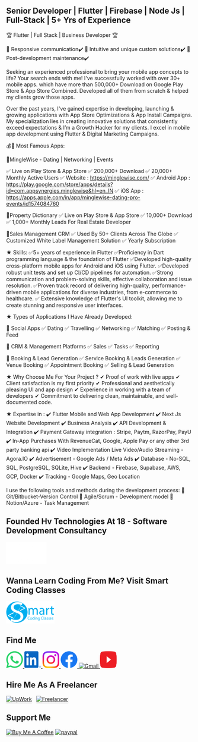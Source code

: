 ## Senior Developer | Flutter | Firebase | Node Js | Full-Stack | 5+ Yrs of Experience

🏆 Flutter | Full Stack | Business Developer 🏆

🌟 Responsive communication✔️
🌟 Intuitive and unique custom solutions✔️
🌟 Post-development maintenance✔️

Seeking an experienced professional to bring your mobile app concepts to life? Your search ends with me! I've successfully worked with over 30+ mobile apps. which have more than 500,000+ Download on Google Play Store & App Store Combined. Developed all of them from scratch & helped my clients grow those apps.

Over the past years, I've gained expertise in developing, launching & growing applications with App Store Optimizations & App Install Campaigns. My specialization lies in creating innovative solutions that consistently exceed expectations & I’m a Growth Hacker for my clients. I excel in mobile app development using Flutter & Digital Marketing Campaigns.

💰🚀 Most Famous Apps:

🌟MingleWise - Dating | Networking | Events

✅ Live on Play Store & App Store
✅ 200,000+ Download
✅ 20,000+ Monthly Active Users
✅ Website : https://minglewise.com/
✅ Android App : https://play.google.com/store/apps/details?id=com.appsynergies.minglewise&hl=en_IN
✅ iOS App : https://apps.apple.com/in/app/minglewise-dating-pro-events/id1574084760

🌟Property Dictionary
✅ Live on Play Store & App Store
✅ 10,000+ Download
✅ 1,000+ Monthly Leads For Real Estate Developer

🌟Sales Management CRM
✅ Used By 50+ Clients Across The Globe
✅ Customized White Label Management Solution
✅ Yearly Subscription

★ Skills:
✅5+ years of experience in Flutter
✅Proficiency in Dart programming language & the foundation of Flutter
✅Developed high-quality cross-platform mobile apps for Android and iOS using Flutter.
✅Developed robust unit tests and set up CI/CD pipelines for automation.
✅Strong communication and problem-solving skills, effective collaboration and issue resolution.
✅Proven track record of delivering high-quality, performance-driven mobile applications for diverse industries, from e-commerce to healthcare.
✅ Extensive knowledge of Flutter's UI toolkit, allowing me to create stunning and responsive user interfaces.

★ Types of Applications I Have Already Developed:

🌟 Social Apps
✅ Dating
✅ Travelling
✅ Networking
✅ Matching
✅ Posting & Feed

🌟 CRM & Management Platforms
✅ Sales
✅ Tasks
✅ Reporting

🌟 Booking & Lead Generation
✅ Service Booking & Leads Generation
✅ Venue Booking
✅ Appointment Booking
✅ Selling & Lead Generation

★ Why Choose Me For Your Project ?
✔ Proof of work with live apps
✔ Client satisfaction is my first priority
✔ Professional and aesthetically pleasing UI and app design
✔ Experience in working with a team of developers
✔ Commitment to delivering clean, maintainable, and well-documented code.

★ Expertise in :
✔️ Flutter Mobile and Web App Development
✔️ Next Js Website Development
✔️ Business Analysis
✔️ API Development & Integration
✔️ Payment Gateway integration : Stripe, Paytm, RazorPay, PayU
✔️ In-App Purchases With RevenueCat, Google, Apple Pay or any other 3rd party banking api
✔️ Video Implementation Live Video/Audio Streaming - Agora.IO
✔️ Advertisement - Google Ads / Meta Ads
✔️ Database - No-SQL, SQL, PostgreSQL, SQLite, Hive
✔️ Backend - Firebase, Supabase, AWS, GCP, Docker
✔️ Tracking - Google Maps, Geo Location

I use the following tools and methods during the development process:
🌟 Git/Bitbucket-Version Control
🌟 Agile/Scrum - Development model
🌟 Notion/Azure - Task Management

## Founded Hv Technologies At 18 - Software Development Consultancy

<a href="https://www.hvtechnologies.app/">
    <img src="public/icons/hvtechnologies/logo2.png" alt="Hv Technologies" height="60">
</a>

## Wanna Learn Coding From Me? Visit Smart Coding Classes

<a href="https://www.smartcodingclasses.com/">
    <img src="public/icons/smartcodingclasses/Logo.png" alt="Smart Coding Classes" height="60">
</a>

## Find Me

<div class="row">
<a href="">
<img src='public/icons/whatsapp/whatsapp.svg' alt="Whatsapp Vertical" height="45" width="45">
</a>
<a href="">
<img src='public/icons/linkedin/linkedin.svg' alt="LinkedIn" height="45" width="45">
</a>
<a href="">
<img src='public/icons/instagram/instagram.svg' alt="Instagram" height="45" width="45">
</a>
<a href="">
<img src='public/icons/facebook/facebook.svg' alt="Facebook" height="45" width="45">
</a>
<a href="">
<img src='public/icons/gmail/gmail.svg' alt="Gmail" height="45" width="45">
</a>
<a href="">
<img src='public/icons/youtube/youtube.svg' alt="Gmail" height="45" width="45">
</a>
</div>

## Hire Me As A Freelancer

<div class="row">
<a href="https://www.upwork.com/freelancers/~01f267a3d02b20a278?mp_source=share" target="_blank"><img src="https://firebasestorage.googleapis.com/v0/b/hardikvij-1254e.appspot.com/o/AppIcon_Circle_UpGreen.jpg?alt=media&token=ad66cbe0-be00-46d9-b277-83050468a0d0" alt="UpWork" style="height: 41px !important;width: 41px !important;box-shadow: 0px 3px 2px 0px rgba(190, 190, 190, 0.5) !important;-webkit-box-shadow: 0px 3px 2px 0px rgba(190, 190, 190, 0.5) !important;" ></a>
&nbsp;
<a href="https://www.freelancer.com/u/hardikvij195" target="_blank"><img src="https://firebasestorage.googleapis.com/v0/b/hardikvij-1254e.appspot.com/o/freelancer-1.svg?alt=media&token=480c0001-eac9-4b7f-a94b-602c81f7d4c7" alt="Freelancer" style="height: 41px !important;width: 41px !important;box-shadow: 0px 3px 2px 0px rgba(190, 190, 190, 0.5) !important;-webkit-box-shadow: 0px 3px 2px 0px rgba(190, 190, 190, 0.5) !important;" ></a>
</div>

## Support Me

<div class="row">
<a href="https://www.buymeacoffee.com/hardikvij195" target="_blank"><img src="https://www.buymeacoffee.com/assets/img/custom_images/orange_img.png" alt="Buy Me A Coffee" style="height: 41px !important;width: 174px !important;box-shadow: 0px 3px 2px 0px rgba(190, 190, 190, 0.5) !important;-webkit-box-shadow: 0px 3px 2px 0px rgba(190, 190, 190, 0.5) !important;" ></a>
<a href="https://www.paypal.me/HardikVij">
    <img src="https://www.paypalobjects.com/webstatic/mktg/logo/pp_cc_mark_37x23.jpg" alt="paypal">
</a>
</div>
